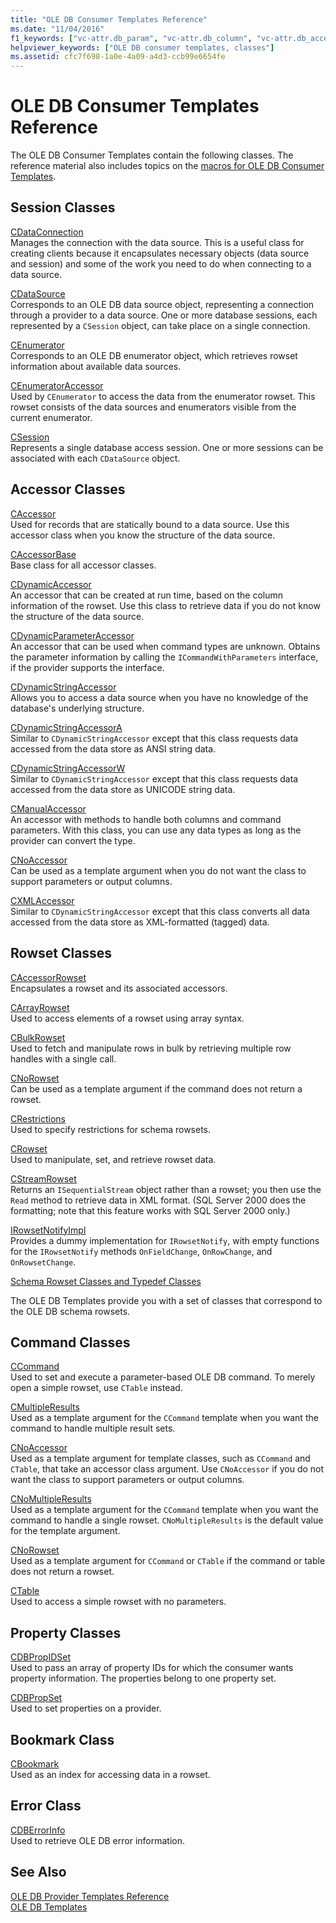 ```yaml
---
title: "OLE DB Consumer Templates Reference"
ms.date: "11/04/2016"
f1_keywords: ["vc-attr.db_param", "vc-attr.db_column", "vc-attr.db_accessor", "vc-attr.db_command", "vc-attr.db_table", "vc.templates.ole", "vc-attr.db_source"]
helpviewer_keywords: ["OLE DB consumer templates, classes"]
ms.assetid: cfc7f698-1a0e-4a09-a4d3-ccb99e6654fe
---
```

# OLE DB Consumer Templates Reference

The OLE DB Consumer Templates contain the following classes. The reference material also includes topics on the [macros for OLE DB Consumer Templates](../../data/oledb/macros-and-global-functions-for-ole-db-consumer-templates.md).

## Session Classes

[CDataConnection](../../data/oledb/cdataconnection-class.md)<br/>
Manages the connection with the data source. This is a useful class for creating clients because it encapsulates necessary objects (data source and session) and some of the work you need to do when connecting to a data source.

[CDataSource](../../data/oledb/cdatasource-class.md)<br/>
Corresponds to an OLE DB data source object, representing a connection through a provider to a data source. One or more database sessions, each represented by a `CSession` object, can take place on a single connection.

[CEnumerator](../../data/oledb/cenumerator-class.md)<br/>
Corresponds to an OLE DB enumerator object, which retrieves rowset information about available data sources.

[CEnumeratorAccessor](../../data/oledb/cenumeratoraccessor-class.md)<br/>
Used by `CEnumerator` to access the data from the enumerator rowset. This rowset consists of the data sources and enumerators visible from the current enumerator.

[CSession](../../data/oledb/csession-class.md)<br/>
Represents a single database access session. One or more sessions can be associated with each `CDataSource` object.

## Accessor Classes

[CAccessor](../../data/oledb/caccessor-class.md)<br/>
Used for records that are statically bound to a data source. Use this accessor class when you know the structure of the data source.

[CAccessorBase](../../data/oledb/caccessorbase-class.md)<br/>
Base class for all accessor classes.

[CDynamicAccessor](../../data/oledb/cdynamicaccessor-class.md)<br/>
An accessor that can be created at run time, based on the column information of the rowset. Use this class to retrieve data if you do not know the structure of the data source.

[CDynamicParameterAccessor](../../data/oledb/cdynamicparameteraccessor-class.md)<br/>
An accessor that can be used when command types are unknown. Obtains the parameter information by calling the `ICommandWithParameters` interface, if the provider supports the interface.

[CDynamicStringAccessor](../../data/oledb/cdynamicstringaccessor-class.md)<br/>
Allows you to access a data source when you have no knowledge of the database's underlying structure.

[CDynamicStringAccessorA](../../data/oledb/cdynamicstringaccessora-class.md)<br/>
Similar to `CDynamicStringAccessor` except that this class requests data accessed from the data store as ANSI string data.

[CDynamicStringAccessorW](../../data/oledb/cdynamicstringaccessorw-class.md)<br/>
Similar to `CDynamicStringAccessor` except that this class requests data accessed from the data store as UNICODE string data.

[CManualAccessor](../../data/oledb/cmanualaccessor-class.md)<br/>
An accessor with methods to handle both columns and command parameters. With this class, you can use any data types as long as the provider can convert the type.

[CNoAccessor](../../data/oledb/cnoaccessor-class.md)<br/>
Can be used as a template argument when you do not want the class to support parameters or output columns.

[CXMLAccessor](../../data/oledb/cxmlaccessor-class.md)<br/>
Similar to `CDynamicStringAccessor` except that this class converts all data accessed from the data store as XML-formatted (tagged) data.

## Rowset Classes

[CAccessorRowset](../../data/oledb/caccessorrowset-class.md)<br/>
Encapsulates a rowset and its associated accessors.

[CArrayRowset](../../data/oledb/carrayrowset-class.md)<br/>
Used to access elements of a rowset using array syntax.

[CBulkRowset](../../data/oledb/cbulkrowset-class.md)<br/>
Used to fetch and manipulate rows in bulk by retrieving multiple row handles with a single call.

[CNoRowset](../../data/oledb/cnorowset-class.md)<br/>
Can be used as a template argument if the command does not return a rowset.

[CRestrictions](../../data/oledb/crestrictions-class.md)<br/>
Used to specify restrictions for schema rowsets.

[CRowset](../../data/oledb/crowset-class.md)<br/>
Used to manipulate, set, and retrieve rowset data.

[CStreamRowset](../../data/oledb/cstreamrowset-class.md)<br/>
Returns an `ISequentialStream` object rather than a rowset; you then use the `Read` method to retrieve data in XML format. (SQL Server 2000 does the formatting; note that this feature works with SQL Server 2000 only.)

[IRowsetNotifyImpl](../../data/oledb/irowsetnotifyimpl-class.md)<br/>
Provides a dummy implementation for `IRowsetNotify`, with empty functions for the `IRowsetNotify` methods `OnFieldChange`, `OnRowChange`, and `OnRowsetChange`.

[Schema Rowset Classes and Typedef Classes](../../data/oledb/schema-rowset-classes-and-typedef-classes.md)

The OLE DB Templates provide you with a set of classes that correspond to the OLE DB schema rowsets.

## Command Classes

[CCommand](../../data/oledb/ccommand-class.md)<br/>
Used to set and execute a parameter-based OLE DB command. To merely open a simple rowset, use `CTable` instead.

[CMultipleResults](../../data/oledb/cmultipleresults-class.md)<br/>
Used as a template argument for the `CCommand` template when you want the command to handle multiple result sets.

[CNoAccessor](../../data/oledb/cnoaccessor-class.md)<br/>
Used as a template argument for template classes, such as `CCommand` and `CTable`, that take an accessor class argument. Use `CNoAccessor` if you do not want the class to support parameters or output columns.

[CNoMultipleResults](../../data/oledb/cnomultipleresults-class.md)<br/>
Used as a template argument for the `CCommand` template when you want the command to handle a single rowset. `CNoMultipleResults` is the default value for the template argument.

[CNoRowset](../../data/oledb/cnorowset-class.md)<br/>
Used as a template argument for `CCommand` or `CTable` if the command or table does not return a rowset.

[CTable](../../data/oledb/ctable-class.md)<br/>
Used to access a simple rowset with no parameters.

## Property Classes

[CDBPropIDSet](../../data/oledb/cdbpropidset-class.md)<br/>
Used to pass an array of property IDs for which the consumer wants property information. The properties belong to one property set.

[CDBPropSet](../../data/oledb/cdbpropset-class.md)<br/>
Used to set properties on a provider.

## Bookmark Class

[CBookmark](../../data/oledb/cbookmark-class.md)<br/>
Used as an index for accessing data in a rowset.

## Error Class

[CDBErrorInfo](../../data/oledb/cdberrorinfo-class.md)<br/>
Used to retrieve OLE DB error information.

## See Also

[OLE DB Provider Templates Reference](../../data/oledb/ole-db-provider-templates-reference.md)<br/>
[OLE DB Templates](../../data/oledb/ole-db-templates.md)